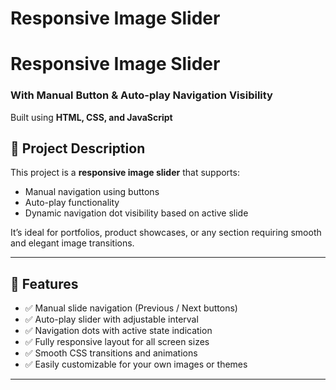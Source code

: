 # Responsive Image Slider 

# Responsive Image Slider  
### With Manual Button & Auto-play Navigation Visibility  
Built using **HTML, CSS, and JavaScript**

## 🌟 Project Description

This project is a **responsive image slider** that supports:
- Manual navigation using buttons
- Auto-play functionality
- Dynamic navigation dot visibility based on active slide

It’s ideal for portfolios, product showcases, or any section requiring smooth and elegant image transitions.

---

## 🔧 Features

- ✅ Manual slide navigation (Previous / Next buttons)
- ✅ Auto-play slider with adjustable interval
- ✅ Navigation dots with active state indication
- ✅ Fully responsive layout for all screen sizes
- ✅ Smooth CSS transitions and animations
- ✅ Easily customizable for your own images or themes

---



